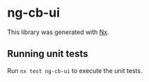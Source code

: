 # ng-cb-ui

This library was generated with [Nx](https://nx.dev).

## Running unit tests

Run `nx test ng-cb-ui` to execute the unit tests.
